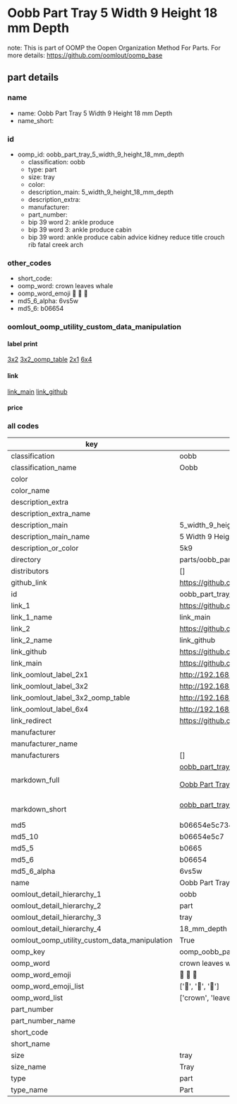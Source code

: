 # Oobb Part Tray 5 Width 9 Height 18 mm Depth  

note: This is part of OOMP the Oopen Organization Method For Parts. For more details: https://github.com/oomlout/oomp_base

##  part details
  







### name
* name: Oobb Part Tray 5 Width 9 Height 18 mm Depth
* name_short: 
### id
* oomp_id: oobb_part_tray_5_width_9_height_18_mm_depth
  * classification: oobb
  * type: part
  * size: tray
  * color: 
  * description_main: 5_width_9_height_18_mm_depth
  * description_extra: 
  * manufacturer: 
  * part_number: 
  * bip 39 word 2: ankle produce
  * bip 39 word 3: ankle produce cabin
  * bip 39 word: ankle produce cabin advice kidney reduce title crouch rib fatal creek arch

### other_codes
* short_code: 
* oomp_word: crown leaves whale
* oomp_word_emoji :crown: :leaves: :whale:
* md5_6_alpha: 6vs5w
* md5_6: b06654






### oomlout_oomp_utility_custom_data_manipulation
#### label print
[3x2](http://192.168.1.245:1112/?label=oomp%206vs5w)
[3x2_oomp_table](http://192.168.1.108:1112/?label=oomp%206vs5w)
[2x1](http://192.168.1.242:1112/?label=oomp%206vs5w)
[6x4](http://192.168.1.55:1112/?label=oomp%206vs5w)    

#### link

[link_main](https://github.com/oomlout/oomlout_oomp_version_1_messy/tree/main/parts/oobb_part_tray_5_width_9_height_18_mm_depth) [link_github](https://github.com/oomlout/oomlout_oomp_version_1_messy/tree/main/parts/oobb_part_tray_5_width_9_height_18_mm_depth)                             

#### price







### all codes 
| key | value |  
| --- | --- |  
| classification | oobb |  
| classification_name | Oobb |  
| color |  |  
| color_name |  |  
| description_extra |  |  
| description_extra_name |  |  
| description_main | 5_width_9_height_18_mm_depth |  
| description_main_name | 5 Width 9 Height 18 mm Depth |  
| description_or_color | 5k9 |  
| directory | parts/oobb_part_tray_5_width_9_height_18_mm_depth |  
| distributors | [] |  
| github_link | https://github.com/oomlout/oomlout_oomp_part_src/tree/main/parts/oobb_part_tray_5_width_9_height_18_mm_depth |  
| id | oobb_part_tray_5_width_9_height_18_mm_depth |  
| link_1 | https://github.com/oomlout/oomlout_oomp_version_1_messy/tree/main/parts/oobb_part_tray_5_width_9_height_18_mm_depth |  
| link_1_name | link_main |  
| link_2 | https://github.com/oomlout/oomlout_oomp_version_1_messy/tree/main/parts/oobb_part_tray_5_width_9_height_18_mm_depth |  
| link_2_name | link_github |  
| link_github | https://github.com/oomlout/oomlout_oomp_version_1_messy/tree/main/parts/oobb_part_tray_5_width_9_height_18_mm_depth |  
| link_main | https://github.com/oomlout/oomlout_oomp_version_1_messy/tree/main/parts/oobb_part_tray_5_width_9_height_18_mm_depth |  
| link_oomlout_label_2x1 | http://192.168.1.242:1112/?label=oomp%206vs5w |  
| link_oomlout_label_3x2 | http://192.168.1.245:1112/?label=oomp%206vs5w |  
| link_oomlout_label_3x2_oomp_table | http://192.168.1.108:1112/?label=oomp%206vs5w |  
| link_oomlout_label_6x4 | http://192.168.1.55:1112/?label=oomp%206vs5w |  
| link_redirect | https://github.com/oomlout/oomlout_oomp_version_1_messy/tree/main/parts/oobb_part_tray_5_width_9_height_18_mm_depth |  
| manufacturer |  |  
| manufacturer_name |  |  
| manufacturers | [] |  
| markdown_full | [oobb_part_tray_5_width_9_height_18_mm_depth](none)<br>[](none)<br>[Oobb Part Tray 5 Width 9 Height 18 Mm Depth](none)<br><br> |  
| markdown_short | [oobb_part_tray_5_width_9_height_18_mm_depth](none)<br><br> |  
| md5 | b06654e5c7343c5ed03d30403faae849 |  
| md5_10 | b06654e5c7 |  
| md5_5 | b0665 |  
| md5_6 | b06654 |  
| md5_6_alpha | 6vs5w |  
| name | Oobb Part Tray 5 Width 9 Height 18 mm Depth |  
| oomlout_detail_hierarchy_1 | oobb |  
| oomlout_detail_hierarchy_2 | part |  
| oomlout_detail_hierarchy_3 | tray |  
| oomlout_detail_hierarchy_4 | 18_mm_depth |  
| oomlout_oomp_utility_custom_data_manipulation | True |  
| oomp_key | oomp_oobb_part_tray_5_width_9_height_18_mm_depth |  
| oomp_word | crown leaves whale |  
| oomp_word_emoji | :crown: :leaves: :whale: |  
| oomp_word_emoji_list | [':crown:', ':leaves:', ':whale:'] |  
| oomp_word_list | ['crown', 'leaves', 'whale'] |  
| part_number |  |  
| part_number_name |  |  
| short_code |  |  
| short_name |  |  
| size | tray |  
| size_name | Tray |  
| type | part |  
| type_name | Part |  
